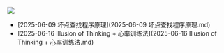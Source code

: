 ![](https://komarev.com/ghpvc/?username=liufinback)
- [2025-06-09 坏点查找程序原理](2025-06-09 坏点查找程序原理.md)
- [2025-06-16 Illusion of Thinking + 心率训练法](2025-06-16 Illusion of Thinking + 心率训练法.md)

